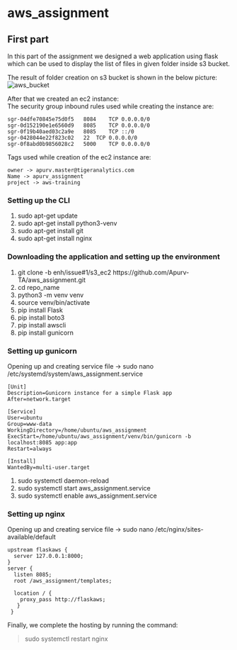# aws_assignment

## First part

In this part of the assignment we designed a web application using flask which can be used to display the list of files in given folder inside s3 bucket.

The result of folder creation on s3 bucket is shown in the below picture:
![aws_bucket](https://user-images.githubusercontent.com/93191532/163518830-ef7f2fe6-63cd-445b-bc08-86b4661d6b59.png)

After that we created an ec2 instance:<br>
The security group inbound rules used while creating the instance are:
```
sgr-04dfe70845e75d0f5	8084	TCP	0.0.0.0/0
sgr-0d152190e1e6560d9	8085	TCP	0.0.0.0/0
sgr-0f19b40aed03c2a9e	8085	TCP	::/0
sgr-0428044e22f823c02	22	TCP	0.0.0.0/0
sgr-0f8abd0b9856028c2	5000	TCP	0.0.0.0/0
```

Tags used while creation of the ec2 instance are:<br>
```
owner -> apurv.master@tigeranalytics.com
Name -> apurv_assignment
project -> aws-training
```

### Setting up the CLI
<ol>
  <li>sudo apt-get update</li>
  <li>sudo apt-get install python3-venv</li>
  <li>sudo apt-get install git</li>
  <li>sudo apt-get install nginx</li>
</ol>

### Downloading the application and setting up the environment
<ol>
  <li>git clone -b enh/issue#1/s3_ec2 https://github.com/Apurv-TA/aws_assignment.git</li>
  <li>cd repo_name</li>
  <li>python3 -m venv venv</li>
  <li>source venv/bin/activate</li>
  <li>pip install Flask</li>
  <li>pip install boto3</li>
  <li>pip install awscli</li>
  <li>pip install gunicorn</li>
</ol>

### Setting up gunicorn
Opening up and creating service file -> sudo nano /etc/systemd/system/aws_assignment.service</li>

```
[Unit]
Description=Gunicorn instance for a simple Flask app
After=network.target

[Service]
User=ubuntu
Group=www-data
WorkingDirectory=/home/ubuntu/aws_assignment
ExecStart=/home/ubuntu/aws_assignment/venv/bin/gunicorn -b localhost:8085 app:app
Restart=always

[Install]
WantedBy=multi-user.target
```
<ol>
  <li>sudo systemctl daemon-reload</li>
  <li>sudo systemctl start aws_assignment.service</li>
  <li>sudo systemctl enable aws_assignment.service</li>
</ol>

### Setting up nginx
Opening up and creating service file -> sudo nano /etc/nginx/sites-available/default

```
upstream flaskaws {
  server 127.0.0.1:8000;
}
server {
  listen 8085;
  root /aws_assignment/templates;
  
  location / {
    proxy_pass http://flaskaws;
   }
 }
```
Finally, we complete the hosting by running the command:
> sudo systemctl restart nginx
